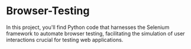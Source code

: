 # Browser-Testing
In this project, you'll find Python code that harnesses the Selenium framework to automate browser testing, facilitating the simulation of user interactions crucial for testing web applications.
